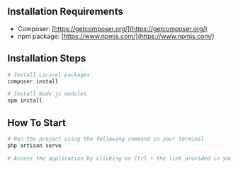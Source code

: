 ## Installation Requirements

- Composer: [https://getcomposer.org/](https://getcomposer.org/)
- npm package: [https://www.npmjs.com/](https://www.npmjs.com/)

## Installation Steps

```bash
# Install Laravel packages
composer install 

# Install Node.js modules
npm install  
```

## How To Start
```bash
# Run the project using the following command in your terminal
php artisan serve

# Access the application by clicking on Ctrl + the link provided in your terminal
```
